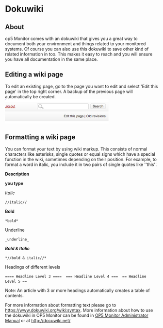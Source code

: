 # Dokuwiki

## About

op5 Monitor comes with an dokuwiki that gives you a great way to document both your environment and things related to your monitored systems.
Of course you can also use this dokuwiki to save other kind of related information in too. This makes it easy to reach and you will ensure you have all documentation in the same place.

## Editing a wiki page

To edit an existing page, go to the page you want to edit and select 'Edit this page' in the top right corner.
 A backup of the previous page will automatically be created.
 ![](images/16482323/16679250.png)

## Formatting a wiki page

You can format your text by using wiki markup. This consists of normal characters like asterisks, single quotes or equal signs which have a special function in the wiki, sometimes depending on their position. For example, to format a word in italic, you include it in two pairs of single quotes like ''this''.

**Description**

**you type**

*Italic*

    //italic//

**Bold**

    *bold*

Underline

    _underline_

***Bold & Italic***

    *//bold & italic//*

Headings of different levels

    ==== Headline Level 3 ====  === Headline Level 4 ===  == Headline Level 5 ==

 Note:
 An article with 3 or more headings automatically creates a table of contents.

 For more information about formatting text please go to <https://www.dokuwiki.org/wiki:syntax>. More information about how to use the dokuwiki in OP5 Monitor can be found in [OP5 Monitor Administrator Manual](op5_Monitor_Administrator_Manual) or at <http://docuwiki.net/>
